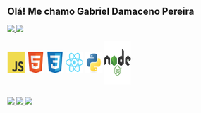 ## Olá! Me chamo Gabriel Damaceno Pereira
<div>
  <a  href="https://github.com/GabrielDamaceno-P">
  <img height="180em" src="https://github-readme-stats.vercel.app/api?username=GabrielDamaceno-P&show_icons=true&theme=dracula&include_all_commits=true"  />
  <img height="180em" src="https://github-readme-stats.vercel.app/api/top-langs/?username=GabrielDamaceno-P&layout=compact&langs_count=16&theme=dracula"  /> 
</div>

<div style="display: inline-block"><br>
  <img align="center" height="50" width="40" src="https://github.com/devicons/devicon/blob/master/icons/javascript/javascript-original.svg">
  <img align="center" height="50" width="40" src="https://github.com/devicons/devicon/blob/master/icons/html5/html5-original.svg">
  <img align="center" height="50" width="40" src="https://github.com/devicons/devicon/blob/master/icons/css3/css3-original.svg">
  <img align="center" height="50" width="40" src="https://github.com/devicons/devicon/blob/master/icons/react/react-original.svg">
  <img align="center" height="50" width="40" src="https://github.com/devicons/devicon/blob/master/icons/python/python-original.svg">
  <img align="center" height="99" width="60" src="https://github.com/devicons/devicon/blob/master/icons/nodejs/nodejs-original-wordmark.svg">
</div>

##

<div>
  <a href="www.instagram.com/gabriel_damaceno.p" target="_blank"><img src="https://img.shields.io/badge/Instagram-E4405F?style=for-the-badge&logo=instagram&logoColor=white">
  <a href="mailto:gdamaceno2002@gmail.com" target="_blank"><img src="https://img.shields.io/badge/Gmail-D14836?style=for-the-badge&logo=gmail&logoColor=white">
  <a href="#" target="_blank"><img src="https://img.shields.io/badge/LinkedIn-0077B5?style=for-the-badge&logo=linkedin&logoColor=white">
</div>

